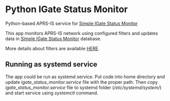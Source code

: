 # Python IGate Status Monitor
Python-based APRS-IS service for [Simple IGate Status Monitor](https://github.com/mkbodanu4/simple-igate-status-monitor)

This app monitors APRS-IS network using configured filters and updates data in [Simple IGate Status Monitor](https://github.com/mkbodanu4/simple-igate-status-monitor) database.

More details about filters are available [HERE](http://www.aprs-is.net/javAPRSFilter.aspx).

## Running as systemd service

The app could be run as systemd service. Put code into home directory and update *igate_status_monitor.service* file with the proper path. Then copy *igate_status_monitor.service* file to systemd folder (*/etc/systemd/system/*) and start service using *systemctl* command.
